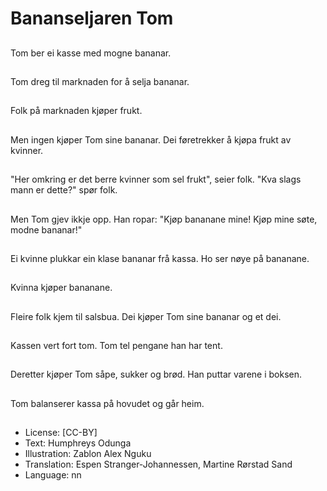 # Bananseljaren Tom

##
Tom ber ei kasse med mogne bananar.

##
Tom dreg til marknaden for å selja bananar.

##
Folk på marknaden kjøper frukt.

##
Men ingen kjøper Tom sine bananar. Dei føretrekker å kjøpa frukt av kvinner.

##
"Her omkring er det berre kvinner som sel frukt", seier folk. "Kva slags mann er dette?" spør folk.

##
Men Tom gjev ikkje opp. Han ropar: "Kjøp bananane mine! Kjøp mine søte, modne bananar!"

##
Ei kvinne plukkar ein klase bananar frå kassa. Ho ser nøye på bananane.

##
Kvinna kjøper bananane.

##
Fleire folk kjem til salsbua. Dei kjøper Tom sine bananar og et dei.

##
Kassen vert fort tom. Tom tel pengane han har tent.

##
Deretter kjøper Tom såpe, sukker og brød. Han puttar varene i boksen.

##
Tom balanserer kassa på hovudet og går heim.

##
* License: [CC-BY]
* Text: Humphreys Odunga
* Illustration: Zablon Alex Nguku
* Translation: Espen Stranger-Johannessen, Martine Rørstad Sand
* Language: nn
